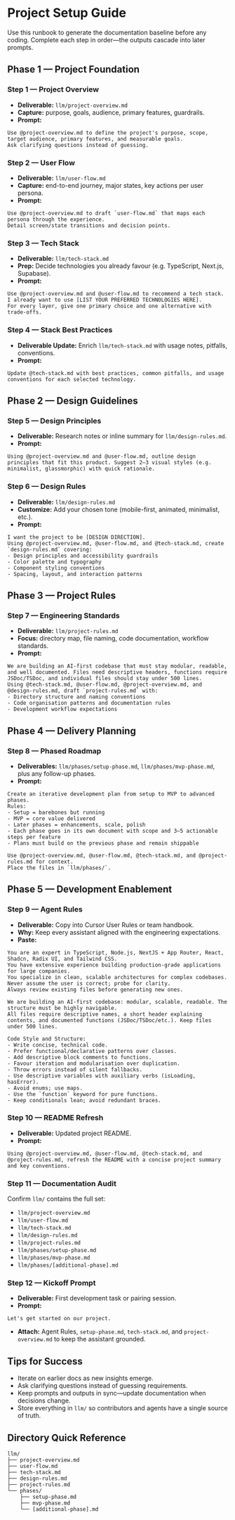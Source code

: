 # Project Setup Guide

Use this runbook to generate the documentation baseline before any coding. Complete each step in order—the outputs cascade into later prompts.

## Phase 1 — Project Foundation

### Step 1 — Project Overview
- **Deliverable:** `llm/project-overview.md`
- **Capture:** purpose, goals, audience, primary features, guardrails.
- **Prompt:**
```
Use @project-overview.md to define the project's purpose, scope, target audience, primary features, and measurable goals.
Ask clarifying questions instead of guessing.
```

### Step 2 — User Flow
- **Deliverable:** `llm/user-flow.md`
- **Capture:** end-to-end journey, major states, key actions per user persona.
- **Prompt:**
```
Use @project-overview.md to draft `user-flow.md` that maps each persona through the experience.
Detail screen/state transitions and decision points.
```

### Step 3 — Tech Stack
- **Deliverable:** `llm/tech-stack.md`
- **Prep:** Decide technologies you already favour (e.g. TypeScript, Next.js, Supabase).
- **Prompt:**
```
Use @project-overview.md and @user-flow.md to recommend a tech stack. I already want to use [LIST YOUR PREFERRED TECHNOLOGIES HERE].
For every layer, give one primary choice and one alternative with trade-offs.
```

### Step 4 — Stack Best Practices
- **Deliverable Update:** Enrich `llm/tech-stack.md` with usage notes, pitfalls, conventions.
- **Prompt:**
```
Update @tech-stack.md with best practices, common pitfalls, and usage conventions for each selected technology.
```

## Phase 2 — Design Guidelines

### Step 5 — Design Principles
- **Deliverable:** Research notes or inline summary for `llm/design-rules.md`.
- **Prompt:**
```
Using @project-overview.md and @user-flow.md, outline design principles that fit this product. Suggest 2–3 visual styles (e.g. minimalist, glassmorphic) with quick rationale.
```

### Step 6 — Design Rules
- **Deliverable:** `llm/design-rules.md`
- **Customize:** Add your chosen tone (mobile-first, animated, minimalist, etc.).
- **Prompt:**
```
I want the project to be [DESIGN DIRECTION].
Using @project-overview.md, @user-flow.md, and @tech-stack.md, create `design-rules.md` covering:
- Design principles and accessibility guardrails
- Color palette and typography
- Component styling conventions
- Spacing, layout, and interaction patterns
```

## Phase 3 — Project Rules

### Step 7 — Engineering Standards
- **Deliverable:** `llm/project-rules.md`
- **Focus:** directory map, file naming, code documentation, workflow standards.
- **Prompt:**
```
We are building an AI-first codebase that must stay modular, readable, and well documented. Files need descriptive headers, functions require JSDoc/TSDoc, and individual files should stay under 500 lines.
Using @tech-stack.md, @user-flow.md, @project-overview.md, and @design-rules.md, draft `project-rules.md` with:
- Directory structure and naming conventions
- Code organisation patterns and documentation rules
- Development workflow expectations
```

## Phase 4 — Delivery Planning

### Step 8 — Phased Roadmap
- **Deliverables:** `llm/phases/setup-phase.md`, `llm/phases/mvp-phase.md`, plus any follow-up phases.
- **Prompt:**
```
Create an iterative development plan from setup to MVP to advanced phases.
Rules:
- Setup = barebones but running
- MVP = core value delivered
- Later phases = enhancements, scale, polish
- Each phase goes in its own document with scope and 3–5 actionable steps per feature
- Plans must build on the previous phase and remain shippable

Use @project-overview.md, @user-flow.md, @tech-stack.md, and @project-rules.md for context.
Place the files in `llm/phases/`.
```

## Phase 5 — Development Enablement

### Step 9 — Agent Rules
- **Deliverable:** Copy into Cursor User Rules or team handbook.
- **Why:** Keep every assistant aligned with the engineering expectations.
- **Paste:**
```
You are an expert in TypeScript, Node.js, NextJS + App Router, React, Shadcn, Radix UI, and Tailwind CSS.
You have extensive experience building production-grade applications for large companies.
You specialize in clean, scalable architectures for complex codebases.
Never assume the user is correct; probe for clarity.
Always review existing files before generating new ones.

We are building an AI-first codebase: modular, scalable, readable. The structure must be highly navigable.
All files require descriptive names, a short header explaining contents, and documented functions (JSDoc/TSDoc/etc.). Keep files under 500 lines.

Code Style and Structure:
- Write concise, technical code.
- Prefer functional/declarative patterns over classes.
- Add descriptive block comments to functions.
- Favour iteration and modularisation over duplication.
- Throw errors instead of silent fallbacks.
- Use descriptive variables with auxiliary verbs (isLoading, hasError).
- Avoid enums; use maps.
- Use the `function` keyword for pure functions.
- Keep conditionals lean; avoid redundant braces.
```

### Step 10 — README Refresh
- **Deliverable:** Updated project README.
- **Prompt:**
```
Using @project-overview.md, @user-flow.md, @tech-stack.md, and @project-rules.md, refresh the README with a concise project summary and key conventions.
```

### Step 11 — Documentation Audit
Confirm `llm/` contains the full set:
- `llm/project-overview.md`
- `llm/user-flow.md`
- `llm/tech-stack.md`
- `llm/design-rules.md`
- `llm/project-rules.md`
- `llm/phases/setup-phase.md`
- `llm/phases/mvp-phase.md`
- `llm/phases/[additional-phase].md`

### Step 12 — Kickoff Prompt
- **Deliverable:** First development task or pairing session.
- **Prompt:**
```
Let's get started on our project.
```
- **Attach:** Agent Rules, `setup-phase.md`, `tech-stack.md`, and `project-overview.md` to keep the assistant grounded.

## Tips for Success
- Iterate on earlier docs as new insights emerge.
- Ask clarifying questions instead of guessing requirements.
- Keep prompts and outputs in sync—update documentation when decisions change.
- Store everything in `llm/` so contributors and agents have a single source of truth.

## Directory Quick Reference
```
llm/
├── project-overview.md
├── user-flow.md
├── tech-stack.md
├── design-rules.md
├── project-rules.md
└── phases/
    ├── setup-phase.md
    ├── mvp-phase.md
    └── [additional-phase].md
```
